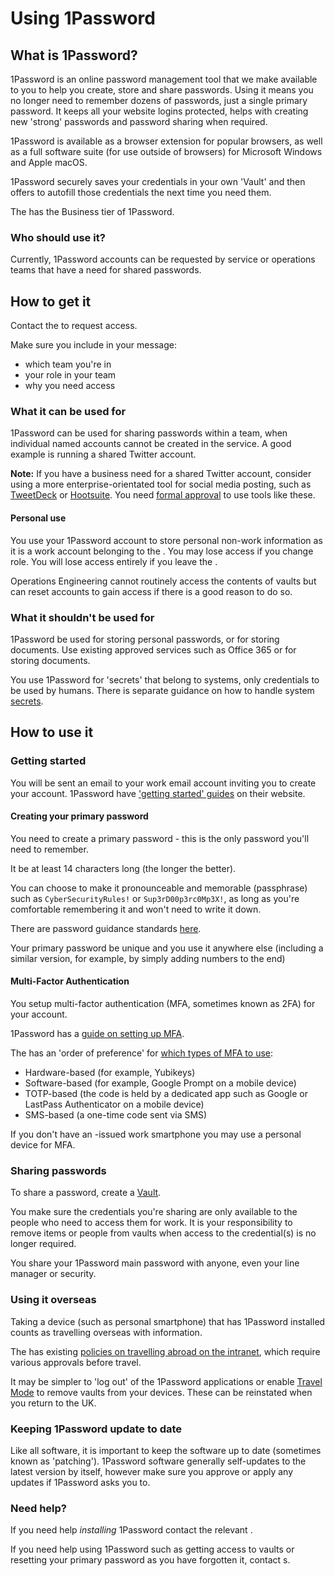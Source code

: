 # Using 1Password

## What is 1Password?

1Password is an online password management tool that we make available to you to help you create, store and share passwords. Using it means you no longer need to remember dozens of passwords, just a single primary password. It keeps all your website logins protected, helps with creating new 'strong' passwords and password sharing when required.

1Password is available as a browser extension for popular browsers, as well as a full software suite \(for use outside of browsers\) for Microsoft Windows and Apple macOS.

1Password securely saves your credentials in your own 'Vault' and then offers to autofill those credentials the next time you need them.

The has the Business tier of 1Password.

### Who should use it?

Currently, 1Password accounts can be requested by service or operations teams that have a need for shared passwords.

## How to get it

Contact the to request access.

Make sure you include in your message:

-   which team you're in
-   your role in your team
-   why you need access

### What it can be used for

1Password can be used for sharing passwords within a team, when individual named accounts cannot be created in the service. A good example is running a shared Twitter account.

**Note:** If you have a business need for a shared Twitter account, consider using a more enterprise-orientated tool for social media posting, such as [TweetDeck](https://tweetdeck.twitter.com/) or [Hootsuite](https://www.hootsuite.com/). You need [formal approval](general-user-video-and-messaging-apps-guidance.md) to use tools like these.

#### Personal use

You use your 1Password account to store personal non-work information as it is a work account belonging to the . You may lose access if you change role. You will lose access entirely if you leave the .

Operations Engineering cannot routinely access the contents of vaults but can reset accounts to gain access if there is a good reason to do so.

### What it shouldn't be used for

1Password be used for storing personal passwords, or for storing documents. Use existing approved services such as Office 365 or for storing documents.

You use 1Password for 'secrets' that belong to systems, only credentials to be used by humans. There is separate guidance on how to handle system [secrets](secrets-management.md).

## How to use it

### Getting started

You will be sent an email to your work email account inviting you to create your account. 1Password have ['getting started' guides](https://support.1password.com/explore/get-started/) on their website.

#### Creating your primary password

You need to create a primary password - this is the only password you'll need to remember.

It be at least 14 characters long \(the longer the better\).

You can choose to make it pronounceable and memorable \(passphrase\) such as `CyberSecurityRules!` or `Sup3rD00p3rc0Mp3X!`, as long as you're comfortable remembering it and won't need to write it down.

There are password guidance standards [here](passwords.md).

Your primary password be unique and you use it anywhere else \(including a similar version, for example, by simply adding numbers to the end\)

#### Multi-Factor Authentication

You setup multi-factor authentication \(MFA, sometimes known as 2FA\) for your account.

1Password has a [guide on setting up MFA](https://support.1password.com/two-factor-authentication/).

The has an 'order of preference' for [which types of MFA to use](authentication.md):

-   Hardware-based \(for example, Yubikeys\)
-   Software-based \(for example, Google Prompt on a mobile device\)
-   TOTP-based \(the code is held by a dedicated app such as Google or LastPass Authenticator on a mobile device\)
-   SMS-based \(a one-time code sent via SMS\)

If you don't have an -issued work smartphone you may use a personal device for MFA.

### Sharing passwords

To share a password, create a [Vault](https://support.1password.com/create-share-vaults/).

You make sure the credentials you're sharing are only available to the people who need to access them for work. It is your responsibility to remove items or people from vaults when access to the credential\(s\) is no longer required.

You share your 1Password main password with anyone, even your line manager or security.

### Using it overseas

Taking a device \(such as personal smartphone\) that has 1Password installed counts as travelling overseas with information.

The has existing [policies on travelling abroad on the intranet](https://intranet.justice.gov.uk/guidance/security/staff-security-and-responsibilities/travelling-abroad-business-or-personal/), which require various approvals before travel.

It may be simpler to 'log out' of the 1Password applications or enable [Travel Mode](https://support.1password.com/travel-mode/) to remove vaults from your devices. These can be reinstated when you return to the UK.

### Keeping 1Password update to date

Like all software, it is important to keep the software up to date \(sometimes known as 'patching'\). 1Password software generally self-updates to the latest version by itself, however make sure you approve or apply any updates if 1Password asks you to.

### Need help?

If you need help *installing* 1Password contact the relevant .

If you need help using 1Password such as getting access to vaults or resetting your primary password as you have forgotten it, contact s.

